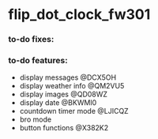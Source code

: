 # flip_dot_clock_fw301


### to-do fixes:


### to-do features:
* display messages @DCX5OH
* display weather info @QM2VU5
* display images @QD08WZ
* display date @BKWMI0
* countdown timer mode @LJICQZ
* bro mode
* button functions @X382K2




